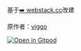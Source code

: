 基于[➡️ webstack.cc](https://webstack.cc)改建

原作者：[viggo](http://viggoz.com)

[![Open in Gitpod](https://gitpod.io/button/open-in-gitpod.svg)](https://gitpod.io/#https://github.com/Uzizkp/links)
